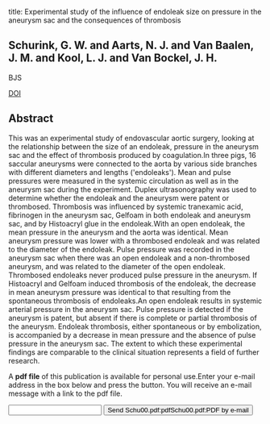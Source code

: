 title: Experimental study of the influence of endoleak size on pressure in the aneurysm sac and the consequences of thrombosis

## Schurink, G. W. and Aarts, N. J. and Van Baalen, J. M. and Kool, L. J. and Van Bockel, J. H.
BJS

<a href="https://doi.org/10.1046/j.1365-2168.2000.01319.x">DOI</a>

## Abstract
This was an experimental study of endovascular aortic surgery, looking at the relationship between the size of an endoleak, pressure in the aneurysm sac and the effect of thrombosis produced by coagulation.In three pigs, 16 saccular aneurysms were connected to the aorta by various side branches with different diameters and lengths ('endoleaks'). Mean and pulse pressures were measured in the systemic circulation as well as in the aneurysm sac during the experiment. Duplex ultrasonography was used to determine whether the endoleak and the aneurysm were patent or thrombosed. Thrombosis was influenced by systemic tranexamic acid, fibrinogen in the aneurysm sac, Gelfoam in both endoleak and aneurysm sac, and by Histoacryl glue in the endoleak.With an open endoleak, the mean pressure in the aneurysm and the aorta was identical. Mean aneurysm pressure was lower with a thrombosed endoleak and was related to the diameter of the endoleak. Pulse pressure was recorded in the aneurysm sac when there was an open endoleak and a non-thrombosed aneurysm, and was related to the diameter of the open endoleak. Thrombosed endoleaks never produced pulse pressure in the aneurysm. If Histoacryl and Gelfoam induced thrombosis of the endoleak, the decrease in mean aneurysm pressure was identical to that resulting from the spontaneous thrombosis of endoleaks.An open endoleak results in systemic arterial pressure in the aneurysm sac. Pulse pressure is detected if the aneurysm is patent, but absent if there is complete or partial thrombosis of the aneurysm. Endoleak thrombosis, either spontaneous or by embolization, is accompanied by a decrease in mean pressure and the absence of pulse pressure in the aneurysm sac. The extent to which these experimental findings are comparable to the clinical situation represents a field of further research.

A <b>pdf file</b> of this publication is available for personal use.Enter your e-mail address in the box below and press the button. You will receive an e-mail message with a link to the pdf file.
<form action="sender.php">  <input type="text" name="email">  <input type="submit" value="Send Schu00.pdf:pdfSchu00.pdf:PDF by e-mail"></form>